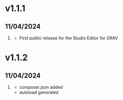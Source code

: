 # v1.1.1
## 11/04/2024

1. [](#info)
    * First public release for the Studio Editor for GRAV

# v1.1.2
## 11/04/2024

1. [](#info)
    * composer.json added
    * autoload generated
